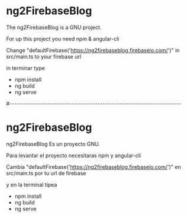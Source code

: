# ng2FirebaseBlog

The ng2FirebaseBlog is a GNU project.

For up this project you need npm & angular-cli

Change "defaultFirebase('https://ng2firebaseblog.firebaseio.com/')" in src/main.ts to your firebase url

in terminar type
- npm install
- ng build
- ng serve



#------------------------------------------------------------------------

# ng2FirebaseBlog

ng2FirebaseBlog Es un proyecto GNU.

Para levantar el proyecto necesitaras npm y angular-cli

Cambia "defaultFirebase('https://ng2firebaseblog.firebaseio.com/')" en src/main.ts por tu url de firebase

y en la terminal tipea

- npm install
- ng build
- ng serve
